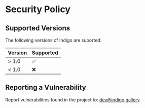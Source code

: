 # Security Policy

## Supported Versions

The following versions of Indigo are suported: 

| Version | Supported          |
| ------- | ------------------ |
| > 1.0   | :white_check_mark: |
| < 1.0   | :x:                |

## Reporting a Vulnerability

Report vulnerabilities found in the project to: dev@indigo.gallery 
